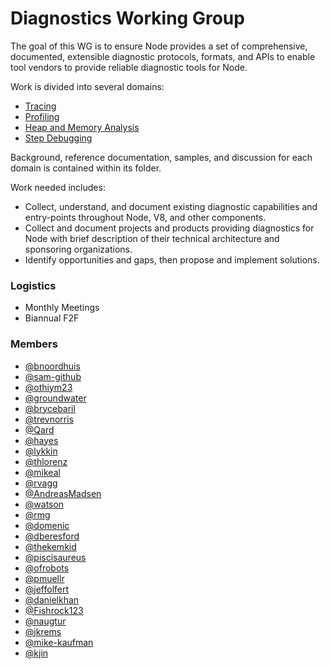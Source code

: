 # Diagnostics Working Group  
The goal of this WG is to ensure Node provides a set of comprehensive, documented, extensible diagnostic protocols, formats, and APIs to enable tool vendors to provide reliable diagnostic tools for Node.

Work is divided into several domains:
- [Tracing](./tracing)
- [Profiling](./profiling)
- [Heap and Memory Analysis](./heap-memory)
- [Step Debugging](./debugging)

Background, reference documentation, samples, and discussion for each domain is contained within its folder.

Work needed includes:  
- Collect, understand, and document existing diagnostic capabilities and entry-points throughout Node, V8, and other components.
- Collect and document projects and products providing diagnostics for Node with brief description of their technical architecture and sponsoring organizations.
- Identify opportunities and gaps, then propose and implement solutions.

### Logistics
- Monthly Meetings
- Biannual F2F

### Members  
* [@bnoordhuis](https://github.com/bnoordhuis)
* [@sam-github](https://github.com/sam-github)
* [@othiym23](https://github.com/othiym23)
* [@groundwater](https://github.com/groundwater)
* [@brycebaril](https://github.com/brycebaril)
* [@trevnorris](https://github.com/trevnorris)
* [@Qard](https://github.com/Qard)
* [@hayes](https://github.com/hayes)
* [@lykkin](https://github.com/lykkin)
* [@thlorenz](https://github.com/thlorenz)
* [@mikeal](https://github.com/mikeal)
* [@rvagg](https://github.com/rvagg)
* [@AndreasMadsen](https://github.com/AndreasMadsen)
* [@watson](https://github.com/watson)
* [@rmg](https://github.com/rmg)
* [@domenic](https://github.com/domenic)
* [@dberesford](https://github.com/dberesford)
* [@thekemkid](https://github.com/thekemkid)
* [@piscisaureus](https://github.com/piscisaureus)
* [@ofrobots](https://github.com/ofrobots)
* [@pmuellr](https://github.com/pmuellr)
* [@jeffolfert](https://github.com/jeffolfert)
* [@danielkhan](https://github.com/danielkhan)
* [@Fishrock123](https://github.com/Fishrock123)
* [@naugtur](https://github.com/naugtur)
* [@jkrems](https://github.com/jkrems)
* [@mike-kaufman](https://github.com/mike-kaufman)
* [@kjin](https://github.com/kjin)
